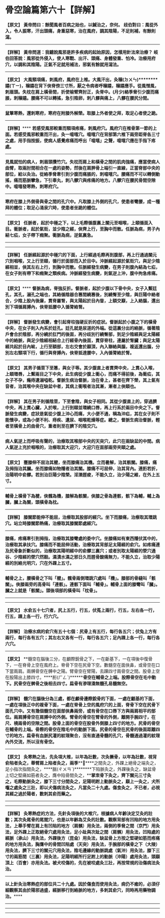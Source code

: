 # 骨空論篇第六十【詳解】

**【原文】**
**黃帝問曰：餘聞風者百病之始也，以鍼治之，奈何。**
**歧伯對曰：風從外入，令人振寒，汗出頭痛，身重惡寒，治在風府，調其陰陽，不足則補，有餘則瀉。**
****
**【詳解】**
**黃帝問道：我聽說風邪是許多疾病的起始原因，怎樣用針法來治療？**
**岐伯回答說：風邪從外侵入，使人寒戰、出汗、頭痛、身體發重、怕冷。治療用府穴，以調和其陰陽。正氣不足就用補法，邪氣有餘就用瀉法。**
****
**【原文】**
**大風頸項痛，刺風府，風府在上椎。大風汗出，灸****穣(ㄉㄨㄣ)********譆(ㄒㄧ)****，****穣譆****在背下俠脊傍三寸所，厭之令病者呼****穣譆****，****穣譆****應手。從風憎風，刺眉頭。失枕在肩上橫骨間，折使榆臂齊肘正，灸脊中。****(****月少)****絡季****脅****引****少腹而痛脹，刺****穣譆****。腰痛不可以轉搖，急引陰卵，刺八****髎****與痛上，八****髎****在腰尻分間。**
****
**鼠****簞****寒熱，還刺寒府，寒府在附膝外解榮。取膝上外者使之拜，取足心者使之跪。**
****
**【詳解】******
**若感受風邪較重而頸項疼痛，刺風府穴。風府穴在椎骨第一節的上面。若感受風邪較重而汗出，灸一噫嘻穴。噫嘻穴在背部第六椎下兩旁距脊各三寸之處，用手指按振，使病人感覺疼痛而呼出「噫嘻」之聲，噫嘻穴應在手指下疼處。**
****
**見風就怕的病人，刺眉頭攢竹穴。失枕而肩上和橫骨之間的肌肉強痛，應當使病人曲臂，取兩肘間相合在一處的姿勢，然後在肩胛骨上端引一直線，正當脊部中央的部位，給以灸治。從絡季脅牽引到少腹而痛脹的，刺噫嘻穴。腰痛而不可以轉側動搖，痛而筋脈攣急，下引睾丸，刺八髎穴與疼痛的地方。八髎穴在腰尻骨間空隙中。噫嘻發寒熱，刺寒府穴。**
****
**寒府在膝上外側骨與骨之間的孔穴中。凡取膝上外側的孔穴，使患者彎腰，成一種拜的體位；取足心涌泉穴時，使患者坐跪的體位。**
****
**【原文】**
**任脈者，起於中極之下，以上毛際循腹裏上關元至咽喉，上頤循面入目。衝脈者，起於氣街，並少陰之經，俠齊上行，至胸中而散。任脈為病，男子內結七疝，女子帶下瘕聚。衝脈為病，逆氣裏急。**
****
****
**【詳解】**
**任脈經起源於中極穴的下面，上行經過毛際再到腹部，再上行通過關元穴到咽喉，又上行至頤，循行於面部而入於目中。沖脈經起源於氣街穴，與足少陰經相並，俠其左右上行，到胸中而散。任脈經發生病變，在男子則腹內結為七疝，在女子則有帶下和瘕聚之類疾病。沖脈經發生病變，則氣逆上沖，腹中拘急疼痛。**
****
**【原文】******
**督脈為病，脊強反折。督脈者，起於少腹以下骨中央，女子入繫廷孔，其孔，溺孔之端也，其絡循陰器合篡間繞篡後，別繞臀至少陰，與巨陽中絡者合，少陰上股內後廉，貫脊屬腎，與太陽起於目內眥，上額交巔，上入絡腦，還出別下項循肩膊內，俠脊抵腰中入循膂絡腎。**
****
**【詳解】**
**督脈發生病變，會引起脊柱強硬反折的症狀。督脈起於小腹之下的橫骨中央，在女子則入內系於廷孔。廷孔就是尿道的外端。從這裏分出的絡脈，循著陰戶會合於陰部，再分繞於肛門的後面，再分歧別行繞臀部，到足少陰經與足太陽經中的絡脈，與足少陰經相結合上行經骨內後面，貫穿脊柱，連屬於腎臟；與足太陽經共起於目內眦，上行至額部，左右交會於巔頂，內入聯絡與腦，複返還出腦，分別左右頸項下行，循行與脊膊內，俠脊抵達腰中，入內循膂絡於腎。**
****
**【原文】**
**其男子循莖下至篡，與女子等。其少腹直上者貫齊中央，上貫心入喉，上頤環唇，上繫兩目之下中央，此生病從少腹上衝心，而痛不得前後，為衝疝，其女子不孕，癃痔遺溺嗌乾。督脈生病治督脈，治在骨上，甚者在齊下榮，其上氣有音者，治其喉中央在缺盆中者，其病上衝喉者治其漸，漸者上俠頤也。**
****
**【詳解】**
**其在男子則循陰莖，下至會陰，與女子相同。其從少腹直上的，穿過臍中央，再上貫心臟，入於喉，上行到頤並環繞口唇，再上行系於兩目中央之下。督脈發生病變，症狀是氣從少腹上沖心而痛，大小便不通，稱為沖疝，其在女子則不能懷孕，或為小便不利、痔疾、遺尿、咽喉乾燥等症。總之，督脈生病治督脈，輕者至橫骨上的曲骨穴，重者則至在臍下的陰交穴。**
****
**病人氣逆上而呼吸有聲的，治療取其喉部中央的天突穴，此穴在兩缺盆的中間。病人氣逆上充於咽喉的，治療取其大迎穴，大迎穴在面部兩旁夾頤之處。**
****
**【原文】**
**蹇膝伸不屈治其楗，坐而膝痛治其機。立而暑解，治其骸關。膝痛，痛及拇指治其膕。坐而膝痛如物隱者治其關。膝痛不可屈伸，治其背內。連****胻****若折，治陽明中俞****髎****。若別治巨陽少陰榮。淫濼脛痠，不能久立，治少陽之維，在外上五寸。**
****
**輔骨上橫骨下為楗，俠髖為機，膝解為骸關，俠膝之骨為連骸，骸下為輔，輔上為膕，膕上為關，頭橫骨為枕。**
****
**【詳解】**
**膝關節能伸不能屈，治療取其股部的經穴。坐下而膝痛，治療取其環跳穴。站立時膝關節熱痛，治療取其膝關節處經穴。**
****
**膝痛，疼痛牽引到拇指，治療取其膝彎處的委中穴。坐膝痛如有東西隱伏其中的，治療取其承扶穴。膝痛而不能屈伸活動，治療取其背部足太陽經的俞穴。如疼痛連及尻骨象折斷似的，治療取其陽明經中的俞髎三裏穴；或者別取太陽經的滎穴通谷、少陰經的滎穴然穀。濕漬水濕之邪日久而脛骨酸痛無力，不能久立，治取少陽經的別絡光明穴，穴在外踝上五寸。**
****
**輔骨之上，腰橫骨之下叫「楗」。髖骨兩側環跳穴處叫「機」。膝部的骨縫叫「骸關」。俠膝兩旁的高骨叫「連骸」。連骸下面叫「輔骨」。輔骨上面的膝彎叫「膕」。膕之上就是「骸關」。頭後項部的橫骨叫「枕骨」。**
****
****
**【原文】**
**水俞五十七穴者，尻上五行，行五，伏菟上兩行，行五，左右各一行，行五，踝上各一行，行六穴。**
****
**【詳解】**
**治療水病的俞穴有五十七個：尻骨上有五行，每行各五穴；伏兔上方有兩行，每行各有五穴；其左右又各有一行，每行各五穴；足內踝上各一行，每行各六穴。**
****
**【原文】**
**髓空在腦後三分，在顱際銳骨之下，一在齗基下，一在項後中復骨下，一在脊骨上空在風府上。脊骨下空在尻骨下空。數髓空在面俠鼻，或骨空在口下當兩肩。兩髆骨空在髆中之陽。臂骨空在臂陽，去踝四寸兩骨空之間。股骨上空在股陽出上膝四寸。****胻(ㄏㄥˊ)********骨空在輔骨之上端。股際骨空在毛中動下。尻骨空在髀骨之後相去四寸。扁骨有滲理湊無髓孔易髓無空。**
****
**【詳解】**
**髓穴在腦後分為三處，都在顱骨邊際銳骨的下面，一處在齦基的下面，一處在項後正中的複骨下面，一處在脊骨上空的風府穴的上面，脊骨下空在尻骨下面孔穴中。又有幾個髓空在面部俠鼻兩旁，或有骨空在口唇下方與兩肩相平的部位。兩肩膊骨空在肩膊中的外側。臂骨的骨空在臂骨的外側，離開手腕四寸，在尺、橈兩骨的空隙之間。股骨上面的骨空在股骨外側膝上四寸的地方。尻骨的骨空在輔骨的上端。骨際的骨空在陰毛中的動脈下面。尻骨的骨空在尻骨的後面距離四寸的地方。扁骨有血脈尻灌的紋理聚合，沒有直通骨髓的孔穴，骨髓通過灌的紋理內外交流，所以沒有骨空。**
****
**【原文】**
**灸寒熱之法，先灸項大椎，以年為壯數，次灸橛骨，以年為壯數，視背俞陷者灸之，舉臂肩上陷者灸之，兩季********之間灸之，外踝上絕骨之端灸之，足小指次指間灸之，****腨(ㄔㄨㄢˋ)********下陷脈灸之，外踝後灸之，缺盆骨上切之堅痛如筋者灸之，膺中陷骨間灸之，****掌朿骨下灸之，齊下關元三寸灸之，毛際動脈灸之，膝下三寸分間灸之，足陽明跗上動脈灸之，巔上一灸之，犬所囓之處灸之三壯，即以犬傷病法灸之，凡當灸二十九處。傷食灸之，不已者，必視其經之過於陽者，數刺其俞而藥之。**
****
****
**【詳解】**
**灸寒熱症的方法，先針灸項後的大椎穴，根據病人年齡決定艾灸的壯數；其次灸尾骨的尾閭穴，也是以年齡為艾灸的壯數。觀察背部有凹陷的地方用灸法，上舉手臂在肩上有凹陷的地方（肩髃）用灸法，兩側的季脅之間（京門）用灸法，足外踝上正取絕骨穴處用灸法，足小趾與次趾之間（肩髃）用灸法，凹陷處的經脈（承山）用灸法，外踝後方（昆侖）用灸法，缺盆骨上方按之堅硬如筋而疼痛的地方用灸法，胸膺中的骨間凹陷處（天突）用灸法，手腕部的橫骨之下（大陵）用灸法，臍下三寸的關元穴用灸法，陰毛邊緣的動脈跳處（氣沖）用灸法，膝下三寸的兩筋間（三裏）用灸法，足陽明經所行足跗上的動脈（沖陽）處用灸法，頭巔頂上（百會）亦用灸法。被犬咬傷的，先在被咬處灸三壯，再按常規的治傷病法灸治。**
****
**以上針灸治寒熱症的部位共二十九處。因於傷食而使用灸法，病仍不癒的，必須仔細觀察其由於陽邪過盛，經脈移行到絡脈的地方，多刺其俞穴，同時再用藥物調治。******
****
****
****


